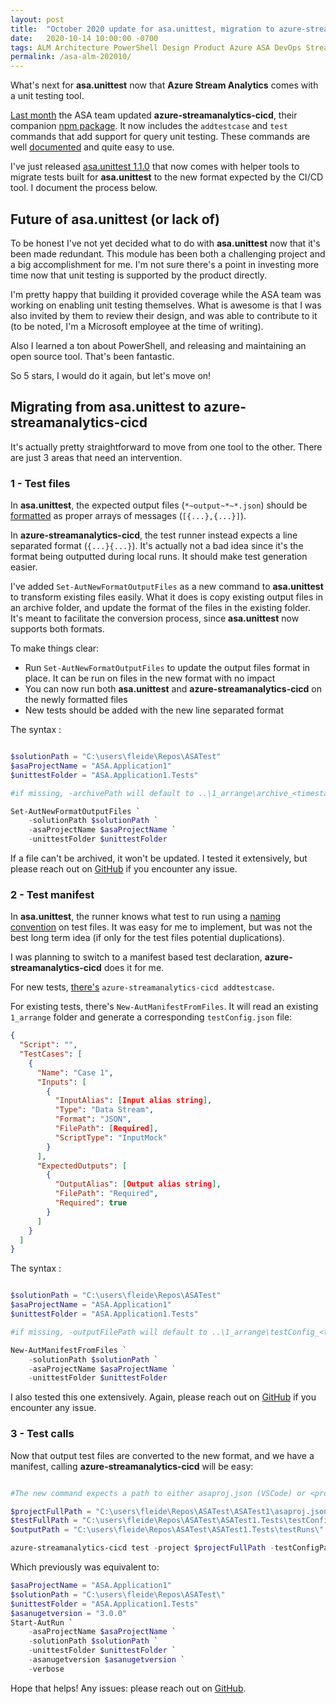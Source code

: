 ```yaml
---
layout: post
title:  "October 2020 update for asa.unittest, migration to azure-streamanalytics-cicd"
date:   2020-10-14 10:00:00 -0700
tags: ALM Architecture PowerShell Design Product Azure ASA DevOps Streaming
permalink: /asa-alm-202010/
---
```


What's next for **asa.unittest** now that **Azure Stream Analytics** comes with a unit testing tool.

<!--more-->

[Last month](https://techcommunity.microsoft.com/t5/analytics-on-azure/azure-stream-analytics-adds-support-for-unit-testing-in-a-ci-cd/ba-p/1690089) the ASA team updated **azure-streamanalytics-cicd**, their companion [npm package](https://www.npmjs.com/package/azure-streamanalytics-cicd). It now includes the `addtestcase` and `test` commands that add support for query unit testing. These commands are well [documented]((https://docs.microsoft.com/en-us/azure/stream-analytics/cicd-tools?tabs=visual-studio-code#automated-test)) and quite easy to use.

I've just released [asa.unittest 1.1.0](https://www.powershellgallery.com/packages/asa.unittest/1.1.0) that now comes with helper tools to migrate tests built for **asa.unittest** to the new format expected by the CI/CD tool. I document the process below.

## Future of asa.unittest (or lack of)

To be honest I've not yet decided what to do with **asa.unittest** now that it's been made redundant. This module has been both a challenging project and a big accomplishment for me. I'm not sure there's a point in investing more time now that unit testing is supported by the product directly.

I'm pretty happy that building it provided coverage while the ASA team was working on enabling unit testing themselves. What is awesome is that I was also invited by them to review their design, and was able to contribute to it (to be noted, I'm a Microsoft employee at the time of writing).

Also I learned a ton about PowerShell, and releasing and maintaining an open source tool. That's been fantastic.

So 5 stars, I would do it again, but let's move on!

## Migrating from asa.unittest to azure-streamanalytics-cicd

It's actually pretty straightforward to move from one tool to the other. There are just 3 areas that need an intervention.

### 1 - Test files

In **asa.unittest**, the expected output files (`*~output~*~*.json`) should be [formatted](https://github.com/Fleid/asa.unittest#configuring-a-test-case) as proper arrays of messages (`[{...},{...}]`).

In **azure-streamanalytics-cicd**, the test runner instead expects a line separated format (`{...}{...}`). It's actually not a bad idea since it's the format being outputted during local runs. It should make test generation easier.

I've added `Set-AutNewFormatOutputFiles` as a new command to **asa.unittest** to transform existing files easily. What it does is copy existing output files in an archive folder, and update the format of the files in the existing folder. It's meant to facilitate the conversion process, since **asa.unittest** now supports both formats.

To make things clear:

- Run `Set-AutNewFormatOutputFiles` to update the output files format in place. It can be run on files in the new format with no impact
- You can now run both **asa.unittest** and **azure-streamanalytics-cicd** on the newly formatted files
- New tests should be added with the new line separated format

The syntax :

```PowerShell

$solutionPath = "C:\users\fleide\Repos\ASATest"
$asaProjectName = "ASA.Application1"
$unittestFolder = "ASA.Application1.Tests"

#if missing, -archivePath will default to ..\1_arrange\archive_<timestamp>

Set-AutNewFormatOutputFiles `
    -solutionPath $solutionPath `
    -asaProjectName $asaProjectName `
    -unittestFolder $unittestFolder

```

If a file can't be archived, it won't be updated.
I tested it extensively, but please reach out on [GitHub](https://github.com/Fleid/asa.unittest/issues) if you encounter any issue.

### 2 - Test manifest

In **asa.unittest**, the runner knows what test to run using a [naming convention](https://github.com/Fleid/asa.unittest#configuring-a-test-case) on test files. It was easy for me to implement, but was not the best long term idea (if only for the test files potential duplications).

I was planning to switch to a manifest based test declaration, **azure-streamanalytics-cicd** does it for me.

For new tests, [there's](https://docs.microsoft.com/en-us/azure/stream-analytics/cicd-tools?tabs=visual-studio-code#add-a-test-case) `azure-streamanalytics-cicd addtestcase`.

For existing tests, there's `New-AutManifestFromFiles`. It will read an existing `1_arrange` folder and generate a corresponding `testConfig.json` file:

```JSON
{
  "Script": "",
  "TestCases": [
    {
      "Name": "Case 1",
      "Inputs": [
        {
          "InputAlias": [Input alias string],
          "Type": "Data Stream",
          "Format": "JSON",
          "FilePath": [Required],
          "ScriptType": "InputMock"
        }
      ],
      "ExpectedOutputs": [
        {
          "OutputAlias": [Output alias string],
          "FilePath": "Required",
          "Required": true
        }
      ]
    }
  ]
}
```

The syntax :

```PowerShell

$solutionPath = "C:\users\fleide\Repos\ASATest"
$asaProjectName = "ASA.Application1"
$unittestFolder = "ASA.Application1.Tests"

#if missing, -outputFilePath will default to ..\1_arrange\testConfig_<timestamp>.json

New-AutManifestFromFiles `
    -solutionPath $solutionPath `
    -asaProjectName $asaProjectName `
    -unittestFolder $unittestFolder
```

I also tested this one extensively. Again, please reach out on [GitHub](https://github.com/Fleid/asa.unittest/issues) if you encounter any issue.

### 3 - Test calls

Now that output test files are converted to the new format, and we have a manifest, calling **azure-streamanalytics-cicd** will be easy:

```PowerShell

#The new command expects a path to either asaproj.json (VSCode) or <project>.asaproj (Visual Studio) in the projectFullPath

$projectFullPath = "C:\users\fleide\Repos\ASATest\ASATest1\asaproj.json"
$testFullPath = "C:\users\fleide\Repos\ASATest\ASATest1.Tests\testConfig.json"
$outputPath = "C:\users\fleide\Repos\ASATest\ASATest1.Tests\testRuns\" + (Get-Date -Format "yyyyMMddHHmmss")

azure-streamanalytics-cicd test -project $projectFullPath -testConfigPath $testFullPath -outputPath $outputPath
```

Which previously was equivalent to:

```PowerShell
$asaProjectName = "ASA.Application1"
$solutionPath = "C:\users\fleide\Repos\ASATest\"
$unittestFolder = "ASA.Application1.Tests"
$asanugetversion = "3.0.0"
Start-AutRun `
    -asaProjectName $asaProjectName `
    -solutionPath $solutionPath `
    -unittestFolder $unittestFolder `
    -asanugetversion $asanugetversion `
    -verbose

```

Hope that helps! Any issues: please reach out on [GitHub](https://github.com/Fleid/asa.unittest/issues).
